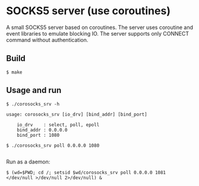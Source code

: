# SOCKS5 server (use coroutines)

A small SOCKS5 server based on coroutines. The server uses coroutine and event libraries to emulate blocking IO. The server supports only CONNECT command without authentication.

## Build

```
$ make
```

## Usage and run

```
$ ./corosocks_srv -h

usage: corosocks_srv [io_drv] [bind_addr] [bind_port]

    io_drv    : select, poll, epoll
    bind_addr : 0.0.0.0
    bind_port : 1080

$ ./corosocks_srv poll 0.0.0.0 1080
 
```

Run as a daemon:

```
$ (wd=$PWD; cd /; setsid $wd/corosocks_srv poll 0.0.0.0 1081 </dev/null >/dev/null 2>/dev/null) &

```

